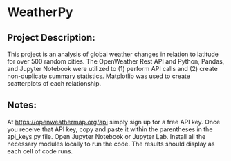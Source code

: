 # WeatherPy

## Project Description: 
This project is an analysis of global weather changes in relation to latitude for over 500 random cities. The OpenWeather Rest API and Python, Pandas, and Jupyter Notebook were utilized to (1) perform API calls and (2) create non-duplicate summary statistics. Matplotlib was used to create scatterplots of each relationship.


## Notes:
At https://openweathermap.org/api simply sign up for a free API key.
Once you receive that API key, copy and paste it within the parentheses in the api_keys.py file.
Open Jupyter Notebook or Jupyter Lab.
Install all the necessary modules locally to run the code.
The results should display as each cell of code runs. 
  


